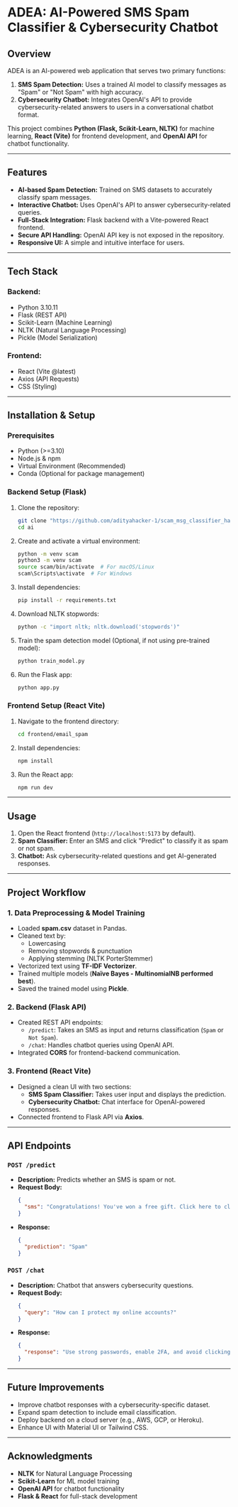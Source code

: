 # ADEA: AI-Powered SMS Spam Classifier & Cybersecurity Chatbot

## Overview
ADEA is an AI-powered web application that serves two primary functions:
1. **SMS Spam Detection:** Uses a trained AI model to classify messages as "Spam" or "Not Spam" with high accuracy.
2. **Cybersecurity Chatbot:** Integrates OpenAI's API to provide cybersecurity-related answers to users in a conversational chatbot format.

This project combines **Python (Flask, Scikit-Learn, NLTK)** for machine learning, **React (Vite)** for frontend development, and **OpenAI API** for chatbot functionality.

---
## Features
- **AI-based Spam Detection:** Trained on SMS datasets to accurately classify spam messages.
- **Interactive Chatbot:** Uses OpenAI's API to answer cybersecurity-related queries.
- **Full-Stack Integration:** Flask backend with a Vite-powered React frontend.
- **Secure API Handling:** OpenAI API key is not exposed in the repository.
- **Responsive UI:** A simple and intuitive interface for users.

---
## Tech Stack
### Backend:
- Python 3.10.11
- Flask (REST API)
- Scikit-Learn (Machine Learning)
- NLTK (Natural Language Processing)
- Pickle (Model Serialization)

### Frontend:
- React (Vite @latest)
- Axios (API Requests)
- CSS (Styling)

---
## Installation & Setup
### Prerequisites
- Python (>=3.10)
- Node.js & npm
- Virtual Environment (Recommended)
- Conda (Optional for package management)

### Backend Setup (Flask)
1. Clone the repository:
   ```sh
   git clone "https://github.com/adityahacker-1/scam_msg_classifier_hackathon.git"
   cd ai
   ```
2. Create and activate a virtual environment:
   ```sh
   python -m venv scam
   python3 -m venv scam
   source scam/bin/activate  # For macOS/Linux
   scam\Scripts\activate  # For Windows
   ```
3. Install dependencies:
   ```sh
   pip install -r requirements.txt
   ```
4. Download NLTK stopwords:
   ```sh
   python -c "import nltk; nltk.download('stopwords')"
   ```
5. Train the spam detection model (Optional, if not using pre-trained model):
   ```sh
   python train_model.py
   ```
6. Run the Flask app:
   ```sh
   python app.py
   ```

### Frontend Setup (React Vite)
1. Navigate to the frontend directory:
   ```sh
   cd frontend/email_spam
   ```
2. Install dependencies:
   ```sh
   npm install
   ```
3. Run the React app:
   ```sh
   npm run dev
   ```

---
## Usage
1. Open the React frontend (`http://localhost:5173` by default).
2. **Spam Classifier:** Enter an SMS and click "Predict" to classify it as spam or not spam.
3. **Chatbot:** Ask cybersecurity-related questions and get AI-generated responses.

---
## Project Workflow
### 1. Data Preprocessing & Model Training
- Loaded **spam.csv** dataset in Pandas.
- Cleaned text by:
  - Lowercasing
  - Removing stopwords & punctuation
  - Applying stemming (NLTK PorterStemmer)
- Vectorized text using **TF-IDF Vectorizer**.
- Trained multiple models (**Naïve Bayes - MultinomialNB performed best**).
- Saved the trained model using **Pickle**.

### 2. Backend (Flask API)
- Created REST API endpoints:
  - `/predict`: Takes an SMS as input and returns classification (`Spam` or `Not Spam`).
  - `/chat`: Handles chatbot queries using OpenAI API.
- Integrated **CORS** for frontend-backend communication.

### 3. Frontend (React Vite)
- Designed a clean UI with two sections:
  - **SMS Spam Classifier:** Takes user input and displays the prediction.
  - **Cybersecurity Chatbot:** Chat interface for OpenAI-powered responses.
- Connected frontend to Flask API via **Axios**.

---
## API Endpoints
### `POST /predict`
- **Description:** Predicts whether an SMS is spam or not.
- **Request Body:**
  ```json
  {
    "sms": "Congratulations! You've won a free gift. Click here to claim."
  }
  ```
- **Response:**
  ```json
  {
    "prediction": "Spam"
  }
  ```

### `POST /chat`
- **Description:** Chatbot that answers cybersecurity questions.
- **Request Body:**
  ```json
  {
    "query": "How can I protect my online accounts?"
  }
  ```
- **Response:**
  ```json
  {
    "response": "Use strong passwords, enable 2FA, and avoid clicking on suspicious links."
  }
  ```

---
## Future Improvements
- Improve chatbot responses with a cybersecurity-specific dataset.
- Expand spam detection to include email classification.
- Deploy backend on a cloud server (e.g., AWS, GCP, or Heroku).
- Enhance UI with Material UI or Tailwind CSS.

---
## Acknowledgments
- **NLTK** for Natural Language Processing
- **Scikit-Learn** for ML model training
- **OpenAI API** for chatbot functionality
- **Flask & React** for full-stack development

